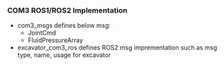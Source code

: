 ### COM3 ROS1/ROS2 Implementation

- com3_msgs defines below msg:
  -  JointCmd
  -  FluidPressureArray
- excavator_com3_ros defines ROS2 msg imprementation such as msg type, name, usage for excavator
